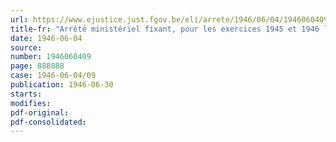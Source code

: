 ```yaml
---
url: https://www.ejustice.just.fgov.be/eli/arrete/1946/06/04/1946060409/justel
title-fr: "Arrêté ministériel fixant, pour les exercices 1945 et 1946 les redevances provisionnelles à verser au Conseil professionnel du Commerce de Gros en Produits chimiques, en liquidation"
date: 1946-06-04
source:
number: 1946060409
page: 888888
case: 1946-06-04/09
publication: 1946-06-30
starts:
modifies:
pdf-original:
pdf-consolidated:
---
```


